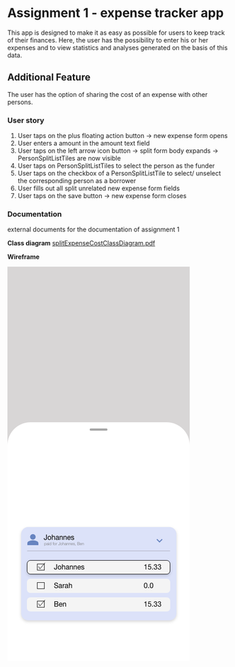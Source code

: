 # Assignment 1 - expense tracker app

This app is designed to make it as easy as possible for users to keep track of their finances.
Here, the user has the possibility to enter his or her expenses and to view statistics and analyses
generated on the basis of this data.

## Additional Feature

The user has the option of sharing the cost of an expense with other persons.

### User story

1. User taps on the plus floating action button -> new expense form opens
2. User enters a amount in the amount text field
3. User taps on the left arrow icon button -> split form body expands -> PersonSplitListTiles are now visible
4. User taps on PersonSplitListTiles to select the person as the funder
5. User taps on the checkbox of a PersonSplitListTile to select/ unselect the corresponding person as a borrower
6. User fills out all split unrelated new expense form fields
7. User taps on the save button -> new expense form closes

### Documentation
external documents for the documentation of assignment 1

**Class diagram** [splitExpenseCostClassDiagram.pdf](documentation/splitExpenseCostClassDiagram.pdf)

**Wireframe**

![SplitExpenseCostForm.png](documentation/SplitExpenseCostForm.png)
